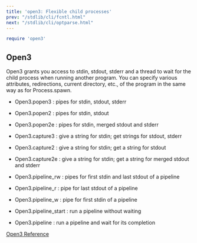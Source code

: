 ```yaml
---
title: 'open3: Flexible child processes'
prev: "/stdlib/cli/fcntl.html"
next: "/stdlib/cli/optparse.html"
---
```



```ruby
require 'open3'
```

## Open3[](#open3)

Open3 grants you access to stdin, stdout, stderr and a thread to wait
for the child process when running another program. You can specify
various attributes, redirections, current directory, etc., of the
program in the same way as for Process.spawn.

* Open3.popen3 : pipes for stdin, stdout, stderr
* Open3.popen2 : pipes for stdin, stdout
* Open3.popen2e : pipes for stdin, merged stdout and stderr
* Open3.capture3 : give a string for stdin; get strings for stdout,
  stderr
* Open3.capture2 : give a string for stdin; get a string for stdout
* Open3.capture2e : give a string for stdin; get a string for merged
  stdout and stderr

* Open3.pipeline\_rw : pipes for first stdin and last stdout of a
  pipeline
* Open3.pipeline\_r : pipe for last stdout of a pipeline
* Open3.pipeline\_w : pipe for first stdin of a pipeline
* Open3.pipeline\_start : run a pipeline without waiting
* Open3.pipeline : run a pipeline and wait for its completion

<a href='https://ruby-doc.org/stdlib-2.7.0/libdoc/open3/rdoc/Open3.html'
class='ruby-doc remote' target='_blank'>Open3 Reference</a>


